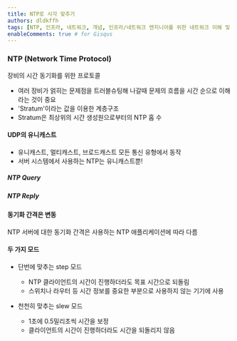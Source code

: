 ```yaml
---
title: NTP로 시각 맞추기
authors: dldkffh
tags: [NTP, 인프라, 네트워크, 개념, 인프라/네트워크 엔지니어를 위한 네트워크 이해 및 설계 가이드, 책]
enableComments: true # for Gisqus
---
```


### NTP (Network Time Protocol)

장비의 시간 동기화를 위한 프로토콜

- 여러 장비가 얽히는 문제점을 트러블슈팅해 나갈때 문제의 흐름을 시간 순으로 이해라는 것이 중요
- 'Stratum'이라는 값을 이용한 계층구조
- Stratum은 최상위의 시간 생성원으로부터의 NTP 홉 수

<!--truncate-->

#### UDP의 유니캐스트

- 유니캐스트, 멀티캐스트, 브로드캐스트 모든 통신 유형에서 동작
- 서버 시스템에서 사용하는 NTP는 유니캐스트뿐!

##### NTP Query

##### NTP Reply



#### 동기화 간격은 변동

NTP 서버에 대한 동기화 간격은 사용하는 NTP 애플리케이션에 따라 다름

#### 두 가지 모드

- 단번에 맞추는 step 모드
    - NTP 클라이언트의 시간이 진행하더라도 목표 시간으로 되돌림
    - 스위치나 라우터 등 시간 정보를 중요한 부분으로 사용하지 않는 기기에 사용

- 천천히 맞추는 slew 모드
    - 1초에 0.5밀리초씩 시간을 보정
    - 클라이언트의 시간이 진행하더라도 시간을 되돌리지 않음 

<!-- 
NTP란? NTP 변경 이유는? 
ntp 변경후 ntp association  양호 확인이란?
***(uptime 관리는 왜하는지 찾아보기)
이게 uptime 관리와 OS 업그레이드를 포함한 작업임
어떻게 보면 UPTIME 관리가 메인이고 OS 업그레이드는 서브인듯... -->
